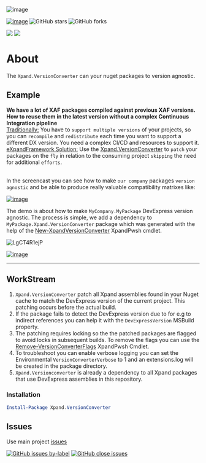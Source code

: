![image](https://user-images.githubusercontent.com/159464/66713086-c8c5a800-edae-11e9-9bc1-73ffc0c215fb.png)

[![image](https://xpandshields.azurewebsites.net/badge/Exclusive%20services%3F-Head%20to%20the%20dashboard-Blue)](https://github.com/sponsors/apobekiaris) ![GitHub stars](https://xpandshields.azurewebsites.net/github/stars/expandframework/devexpress.xaf?label=Star%20the%20project%20if%20you%20think%20it%20deserves%20it&style=social) ![GitHub forks](https://xpandshields.azurewebsites.net/github/forks/expandframework/Devexpress.Xaf?label=Fork%20the%20project%20to%20extend%20and%20contribute&style=social)

![](https://xpandshields.azurewebsites.net/nuget/v/Xpand.VersionConverter.svg?label=nuget.org&style=flat) ![](https://xpandshields.azurewebsites.net/nuget/dt/Xpand.VersionConverter.svg?style=flat)

# About
The `Xpand.VersionConverter` can your nuget packages to version agnostic.

## Example
**We have a lot of XAF packages compiled against previous XAF versions.  How to reuse them in the latest version without a complex Continuous Integration pipeline**
</br><u>Traditionally:</u>
You have to `support multiple versions` of your projects, so you can `recompile` and `redistribute` each time you want to support a different DX version. You need a complex CI/CD and resources to support it.
</br><u>eXpandFramework Solution:</u>
Use the [Xpand.VersionConverter](https://github.com/eXpandFramework/DevExpress.XAF/tree/master/tools/Xpand.VersionConverter) to `patch` your packages on the `fly` in relation to the consuming project `skipping` the need for additional `efforts`.

</br>In the screencast you can see how to make `our company` packages `version agnostic` and be able to produce really valuable compatibility matrixes like: 

[![image](https://user-images.githubusercontent.com/159464/87158168-fbfa8080-c2c7-11ea-9b33-93b67bad7c78.png)](https://github.com/eXpandFramework/DevExpress.XAF#compatibility-matrix)

The demo is about how to make `MyCompany.MyPackage` DevExpress version agnostic. The process is simple, we add a dependency to `MyPackage.Xpand.VersionConverter` package which was generated with the help of the [New-XpandVersionConverter](https://github.com/eXpandFramework/XpandPwsh/wiki/New-XpandVersionConverter) XpandPwsh cmdlet.</br>

<twitter>

![LgCT4R1ejP](https://user-images.githubusercontent.com/159464/87150508-db77f980-c2ba-11ea-97c0-59c50a52ac0f.gif)

<twitter>

[![image](https://user-images.githubusercontent.com/159464/87556331-2fba1980-c6bf-11ea-8a10-e525dda86364.png)](https://youtu.be/LvxQ-U_0Sbg)

---

## WorkStream


1. `Xpand.VersionConverter` patch all Xpand assemblies found in your Nuget cache to match the DevExpress version of the current project. This patching occurs before the actual build.
2. If the package fails to detect the DevExpress version due to for e.g to indirect references you can help it with the `DevExpressVersion` MSBuild property. 
2. The patching requires locking so the the patched packages are flagged to avoid locks in subsequent builds. To remove the flags you can use the [Remove-VersionConverterFlags](https://github.com/eXpandFramework/XpandPwsh/wiki/Remove-VersionConverterFlags) XpandPwsh Cmdlet.
3. To troubleshoot you can enable verbose logging you can set the Environmental `VersionConverterVerbose` to 1 and an extensions.log will be created in the package directory.
4. `Xpand.Versionconverter` is already a dependency to all Xpand packages that use DevExpress assemblies in this repository.



### Installation

```ps1
Install-Package Xpand.VersionConverter
```

## Issues
Use main project [issues](https://github.com/eXpandFramework/eXpand/issues/new/choose)

[![GitHub issues by-label](https://xpandshields.azurewebsites.net/github/issues/expandframework/expand/VersionConverter)](https://github.com/eXpandFramework/eXpand/issues?q=is%3Aissue+is%3Aopen+sort%3Aupdated-desc+label%3AVersionConverter) [![GitHub close issues](https://xpandshields.azurewebsites.net/github/issues-closed/eXpandFramework/eXpand/VersionConverter.svg)](https://github.com/eXpandFramework/eXpand/issues?utf8=%E2%9C%93&q=is%3Aissue+is%3Aclosed+sort%3Aupdated-desc+label%3AVersionConverter)
